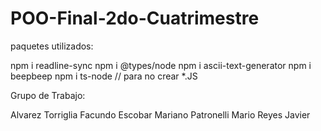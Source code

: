 # POO-Final-2do-Cuatrimestre

paquetes utilizados:

npm i readline-sync
npm i @types/node
npm i ascii-text-generator
npm i beepbeep
npm i ts-node // para no crear *.JS

Grupo de Trabajo:

Alvarez Torriglia Facundo
Escobar Mariano
Patronelli Mario
Reyes Javier
